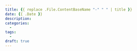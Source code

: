 ```yaml
---
title: {{ replace .File.ContentBaseName "-" " " | title }}
date: {{ .Date }}
description:
categories:
  - 
tags:
  - 
draft: true
---
```

